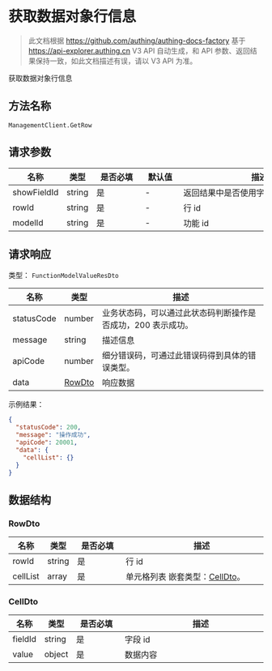 # 获取数据对象行信息

<!--
  警告⚠️：
  不要直接修改该文档，
  https://github.com/Authing/authing-docs-factory
  使用该项目进行生成
-->

<LastUpdated />

> 此文档根据 https://github.com/authing/authing-docs-factory 基于 https://api-explorer.authing.cn V3 API 自动生成，和 API 参数、返回结果保持一致，如此文档描述有误，请以 V3 API 为准。

获取数据对象行信息

## 方法名称

`ManagementClient.GetRow`

## 请求参数

| 名称 | 类型 | <div style="width:80px">是否必填</div> | <div style="width:60px">默认值</div> | <div style="width:300px">描述</div> | <div style="width:200px">示例值</div> |
| ---- | ---- | ---- | ---- | ---- | ---- |
 | showFieldId | string  | 是 | - | 返回结果中是否使用字段 id 作为 key  |  |
 | rowId | string  | 是 | - | 行 id  |  |
 | modelId | string  | 是 | - | 功能 id  |  |




## 请求响应

类型： `FunctionModelValueResDto`

| 名称 | 类型 | 描述 |
| ---- | ---- | ---- |
| statusCode | number | 业务状态码，可以通过此状态码判断操作是否成功，200 表示成功。 |
| message | string | 描述信息 |
| apiCode | number | 细分错误码，可通过此错误码得到具体的错误类型。 |
| data | <a href="#RowDto">RowDto</a> | 响应数据 |



示例结果：

```json
{
  "statusCode": 200,
  "message": "操作成功",
  "apiCode": 20001,
  "data": {
    "cellList": {}
  }
}
```

## 数据结构


### <a id="RowDto"></a> RowDto

| 名称 | 类型 | <div style="width:80px">是否必填</div> | <div style="width:300px">描述</div> | <div style="width:200px">示例值</div> |
| ---- |  ---- | ---- | ---- | ---- |
| rowId | string | 是 | 行 id   |  |
| cellList | array | 是 | 单元格列表 嵌套类型：<a href="#CellDto">CellDto</a>。  |  |


### <a id="CellDto"></a> CellDto

| 名称 | 类型 | <div style="width:80px">是否必填</div> | <div style="width:300px">描述</div> | <div style="width:200px">示例值</div> |
| ---- |  ---- | ---- | ---- | ---- |
| fieldId | string | 是 | 字段 id   |  |
| value | object | 是 | 数据内容   |  |


